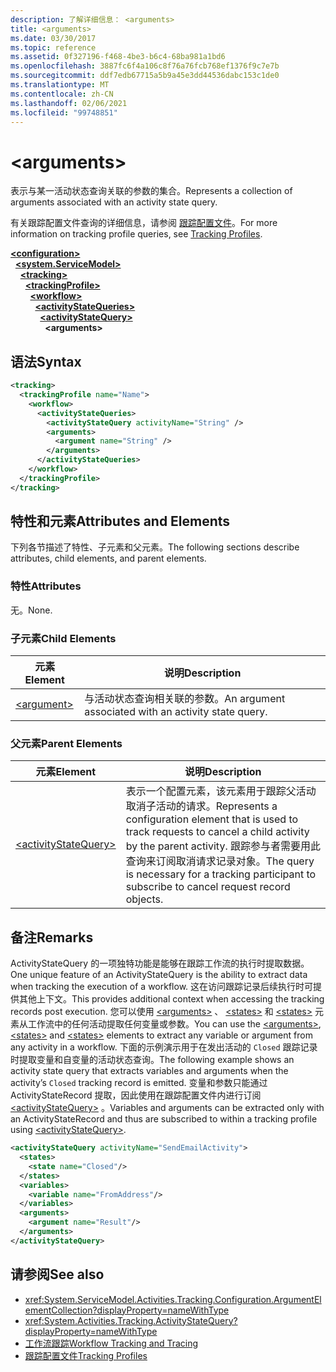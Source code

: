 ```yaml
---
description: 了解详细信息： <arguments>
title: <arguments>
ms.date: 03/30/2017
ms.topic: reference
ms.assetid: 0f327196-f468-4be3-b6c4-68ba981a1bd6
ms.openlocfilehash: 3887fc6f4a106c8f76a76fcb768ef1376f9c7e7b
ms.sourcegitcommit: ddf7edb67715a5b9a45e3dd44536dabc153c1de0
ms.translationtype: MT
ms.contentlocale: zh-CN
ms.lasthandoff: 02/06/2021
ms.locfileid: "99748851"
---
```

# \<arguments>

<span data-ttu-id="d69d7-102">表示与某一活动状态查询关联的参数的集合。</span><span class="sxs-lookup"><span data-stu-id="d69d7-102">Represents a collection of arguments associated with an activity state query.</span></span>  
  
 <span data-ttu-id="d69d7-103">有关跟踪配置文件查询的详细信息，请参阅 [跟踪配置文件](../../../windows-workflow-foundation/tracking-profiles.md)。</span><span class="sxs-lookup"><span data-stu-id="d69d7-103">For more information on tracking profile queries, see [Tracking Profiles](../../../windows-workflow-foundation/tracking-profiles.md).</span></span>  
  
[**\<configuration>**](../configuration-element.md)\
&nbsp;&nbsp;[**\<system.ServiceModel>**](system-servicemodel-of-workflow.md)\
&nbsp;&nbsp;&nbsp;&nbsp;[**\<tracking>**](tracking.md)\
&nbsp;&nbsp;&nbsp;&nbsp;&nbsp;&nbsp;[**\<trackingProfile>**](trackingprofile.md)\
&nbsp;&nbsp;&nbsp;&nbsp;&nbsp;&nbsp;&nbsp;&nbsp;[**\<workflow>**](workflow.md)\
&nbsp;&nbsp;&nbsp;&nbsp;&nbsp;&nbsp;&nbsp;&nbsp;&nbsp;&nbsp;[**\<activityStateQueries>**](activitystatequeries.md)\
&nbsp;&nbsp;&nbsp;&nbsp;&nbsp;&nbsp;&nbsp;&nbsp;&nbsp;&nbsp;&nbsp;&nbsp;[**\<activityStateQuery>**](activitystatequery.md)\
&nbsp;&nbsp;&nbsp;&nbsp;&nbsp;&nbsp;&nbsp;&nbsp;&nbsp;&nbsp;&nbsp;&nbsp;&nbsp;&nbsp;**\<arguments>**  
  
## <a name="syntax"></a><span data-ttu-id="d69d7-104">语法</span><span class="sxs-lookup"><span data-stu-id="d69d7-104">Syntax</span></span>  
  
```xml
<tracking>
  <trackingProfile name="Name">
    <workflow>
      <activityStateQueries>
        <activityStateQuery activityName="String" />
        <arguments>
          <argument name="String" />
        </arguments>
      </activityStateQueries>
    </workflow>
  </trackingProfile>
</tracking>  
```  
  
## <a name="attributes-and-elements"></a><span data-ttu-id="d69d7-105">特性和元素</span><span class="sxs-lookup"><span data-stu-id="d69d7-105">Attributes and Elements</span></span>  

 <span data-ttu-id="d69d7-106">下列各节描述了特性、子元素和父元素。</span><span class="sxs-lookup"><span data-stu-id="d69d7-106">The following sections describe attributes, child elements, and parent elements.</span></span>  
  
### <a name="attributes"></a><span data-ttu-id="d69d7-107">特性</span><span class="sxs-lookup"><span data-stu-id="d69d7-107">Attributes</span></span>  

 <span data-ttu-id="d69d7-108">无。</span><span class="sxs-lookup"><span data-stu-id="d69d7-108">None.</span></span>  
  
### <a name="child-elements"></a><span data-ttu-id="d69d7-109">子元素</span><span class="sxs-lookup"><span data-stu-id="d69d7-109">Child Elements</span></span>  
  
|<span data-ttu-id="d69d7-110">元素</span><span class="sxs-lookup"><span data-stu-id="d69d7-110">Element</span></span>|<span data-ttu-id="d69d7-111">说明</span><span class="sxs-lookup"><span data-stu-id="d69d7-111">Description</span></span>|  
|-------------|-----------------|  
|[\<argument>](argument.md)|<span data-ttu-id="d69d7-112">与活动状态查询相关联的参数。</span><span class="sxs-lookup"><span data-stu-id="d69d7-112">An argument associated with an activity state query.</span></span>|  
  
### <a name="parent-elements"></a><span data-ttu-id="d69d7-113">父元素</span><span class="sxs-lookup"><span data-stu-id="d69d7-113">Parent Elements</span></span>  
  
|<span data-ttu-id="d69d7-114">元素</span><span class="sxs-lookup"><span data-stu-id="d69d7-114">Element</span></span>|<span data-ttu-id="d69d7-115">说明</span><span class="sxs-lookup"><span data-stu-id="d69d7-115">Description</span></span>|  
|-------------|-----------------|  
|[\<activityStateQuery>](activitystatequery.md)|<span data-ttu-id="d69d7-116">表示一个配置元素，该元素用于跟踪父活动取消子活动的请求。</span><span class="sxs-lookup"><span data-stu-id="d69d7-116">Represents a configuration element that is used to track requests to cancel a child activity by the parent activity.</span></span> <span data-ttu-id="d69d7-117">跟踪参与者需要用此查询来订阅取消请求记录对象。</span><span class="sxs-lookup"><span data-stu-id="d69d7-117">The query is necessary for a tracking participant to subscribe to cancel request record objects.</span></span>|  
  
## <a name="remarks"></a><span data-ttu-id="d69d7-118">备注</span><span class="sxs-lookup"><span data-stu-id="d69d7-118">Remarks</span></span>  

 <span data-ttu-id="d69d7-119">ActivityStateQuery 的一项独特功能是能够在跟踪工作流的执行时提取数据。</span><span class="sxs-lookup"><span data-stu-id="d69d7-119">One unique feature of an ActivityStateQuery is the ability to extract data when tracking the execution of a workflow.</span></span> <span data-ttu-id="d69d7-120">这在访问跟踪记录后续执行时可提供其他上下文。</span><span class="sxs-lookup"><span data-stu-id="d69d7-120">This provides additional context when accessing the tracking records post execution.</span></span> <span data-ttu-id="d69d7-121">您可以使用 [\<arguments>](arguments.md) 、 [\<states>](states.md) 和 [\<states>](states.md) 元素从工作流中的任何活动提取任何变量或参数。</span><span class="sxs-lookup"><span data-stu-id="d69d7-121">You can use the [\<arguments>](arguments.md), [\<states>](states.md) and [\<states>](states.md) elements to extract any variable or argument from any activity in a workflow.</span></span> <span data-ttu-id="d69d7-122">下面的示例演示用于在发出活动的 `Closed` 跟踪记录时提取变量和自变量的活动状态查询。</span><span class="sxs-lookup"><span data-stu-id="d69d7-122">The following example shows an activity state query that extracts variables and arguments when the activity’s `Closed` tracking record is emitted.</span></span> <span data-ttu-id="d69d7-123">变量和参数只能通过 ActivityStateRecord 提取，因此使用在跟踪配置文件内进行订阅 [\<activityStateQuery>](activitystatequery.md) 。</span><span class="sxs-lookup"><span data-stu-id="d69d7-123">Variables and arguments can be extracted only with an ActivityStateRecord and thus are subscribed to within a tracking profile using [\<activityStateQuery>](activitystatequery.md).</span></span>  
  
```xml  
<activityStateQuery activityName="SendEmailActivity">  
  <states>  
    <state name="Closed"/>  
  </states>  
  <variables>  
    <variable name="FromAddress"/>  
  </variables>  
  <arguments>  
    <argument name="Result"/>  
  </arguments>  
</activityStateQuery>  
```  
  
## <a name="see-also"></a><span data-ttu-id="d69d7-124">请参阅</span><span class="sxs-lookup"><span data-stu-id="d69d7-124">See also</span></span>

- <xref:System.ServiceModel.Activities.Tracking.Configuration.ArgumentElementCollection?displayProperty=nameWithType>
- <xref:System.Activities.Tracking.ActivityStateQuery?displayProperty=nameWithType>
- [<span data-ttu-id="d69d7-125">工作流跟踪</span><span class="sxs-lookup"><span data-stu-id="d69d7-125">Workflow Tracking and Tracing</span></span>](../../../windows-workflow-foundation/workflow-tracking-and-tracing.md)
- [<span data-ttu-id="d69d7-126">跟踪配置文件</span><span class="sxs-lookup"><span data-stu-id="d69d7-126">Tracking Profiles</span></span>](../../../windows-workflow-foundation/tracking-profiles.md)
